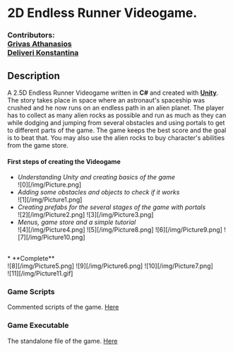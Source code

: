 # 2D Endless Runner Videogame.
### Contributors:<br> [Grivas Athanasios](https://github.com/p17griv1)<br>[Deliveri Konstantina](https://github.com/konstantinadeliveri)

## Description
A 2.5D Endless Runner Videogame written in **C#** and created with [**Unity**](https://unity.com/).<br> The story takes place in space where an astronaut's spaceship was crushed and he now runs on an endless path in an alien planet. The player has to collect as many alien rocks as possible and run as much as they can while dodging and jumping from several obstacles and using portals to get to different parts of the game. The game keeps the best score and the goal is to beat that. You may also use the alien rocks to buy character's abilities from the game store.

#### First steps of creating the Videogame
* _Understanding Unity and creating basics of the game_<br>
![0][/img/Picture.png] <br>
* _Adding some obstacles and objects to check if it works_<br>
![1][/img/Picture1.png] <br>
* _Creating prefabs for the several stages of the game with portals_<br>
![2][/img/Picture2.png]
![3][/img/Picture3.png] <br>
* _Menus, game store and a simple tutorial_<br>
![4][/img/Picture4.png]
![5][/img/Picture8.png]
![6][/img/Picture9.png]
![7][/img/Picture10.png]<br>
<br>
* **Complete**<br>
![8][/img/Picture5.png]
![9][/img/Picture6.png]
![10][/img/Picture7.png]
<br>
![11][/img/Picture11.gif]


### Game Scripts
Commented scripts of the game. [Here](./2D_endless_runner_files/Assets/Scripts)

### Game Executable
The standalone file of the game. [Here](./2d_endless_runner_standalone)
